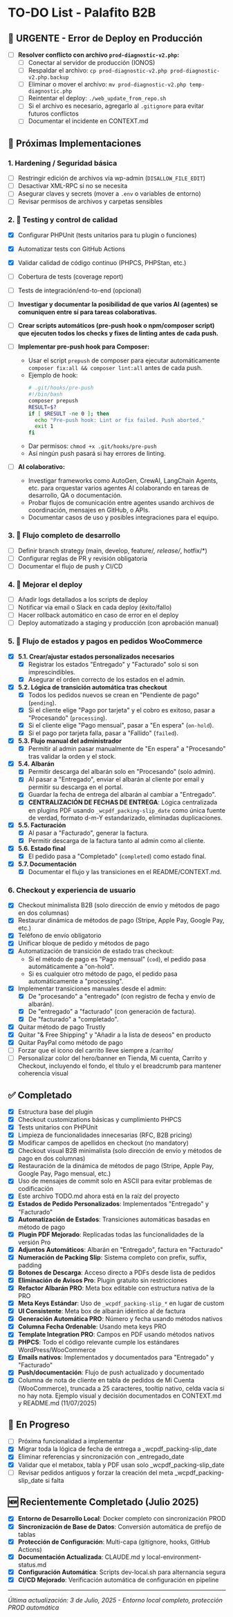 # TO-DO List - Palafito B2B

## 🚨 URGENTE - Error de Deploy en Producción
- [ ] **Resolver conflicto con archivo `prod-diagnostic-v2.php`:**
  - [ ] Conectar al servidor de producción (IONOS)
  - [ ] Respaldar el archivo: `cp prod-diagnostic-v2.php prod-diagnostic-v2.php.backup`
  - [ ] Eliminar o mover el archivo: `mv prod-diagnostic-v2.php temp-diagnostic.php`
  - [ ] Reintentar el deploy: `./web_update_from_repo.sh`
  - [ ] Si el archivo es necesario, agregarlo al `.gitignore` para evitar futuros conflictos
  - [ ] Documentar el incidente en CONTEXT.md

## 🚀 Próximas Implementaciones

### 1. Hardening / Seguridad básica
- [ ] Restringir edición de archivos vía wp-admin (`DISALLOW_FILE_EDIT`)
- [ ] Desactivar XML-RPC si no se necesita
- [ ] Asegurar claves y secrets (mover a `.env` o variables de entorno)
- [ ] Revisar permisos de archivos y carpetas sensibles

### 2. 🧪 Testing y control de calidad
- [x] Configurar PHPUnit (tests unitarios para tu plugin o funciones)
- [x] Automatizar tests con GitHub Actions
- [x] Validar calidad de código continuo (PHPCS, PHPStan, etc.)
- [ ] Cobertura de tests (coverage report)
- [ ] Tests de integración/end-to-end (opcional)
- [ ] **Investigar y documentar la posibilidad de que varios AI (agentes) se comuniquen entre sí para tareas colaborativas.**
- [ ] **Crear scripts automáticos (pre-push hook o npm/composer script) que ejecuten todos los checks y fixes de linting antes de cada push.**
- [ ] **Implementar pre-push hook para Composer:**
    - Usar el script `prepush` de composer para ejecutar automáticamente `composer fix:all && composer lint:all` antes de cada push.
    - Ejemplo de hook:
      ```bash
      # .git/hooks/pre-push
      #!/bin/bash
      composer prepush
      RESULT=$?
      if [ $RESULT -ne 0 ]; then
        echo "Pre-push hook: Lint or fix failed. Push aborted."
        exit 1
      fi
      ```
    - Dar permisos: `chmod +x .git/hooks/pre-push`
    - Así ningún push pasará si hay errores de linting.

- [ ] **AI colaborativo:**
    - Investigar frameworks como AutoGen, CrewAI, LangChain Agents, etc. para orquestar varios agentes AI colaborando en tareas de desarrollo, QA o documentación.
    - Probar flujos de comunicación entre agentes usando archivos de coordinación, mensajes en GitHub, o APIs.
    - Documentar casos de uso y posibles integraciones para el equipo.

### 3. 🔁 Flujo completo de desarrollo
- [ ] Definir branch strategy (main, develop, feature/*, release/*, hotfix/*)
- [ ] Configurar reglas de PR y revisión obligatoria
- [ ] Documentar el flujo de push y CI/CD

### 4. 🤖 Mejorar el deploy
- [ ] Añadir logs detallados a los scripts de deploy
- [ ] Notificar vía email o Slack en cada deploy (éxito/fallo)
- [ ] Hacer rollback automático en caso de error en el deploy
- [ ] Deploy automatizado a staging y producción (con aprobación manual)

### 5. 🚦 Flujo de estados y pagos en pedidos WooCommerce
- [x] **5.1. Crear/ajustar estados personalizados necesarios**
  - [x] Registrar los estados "Entregado" y "Facturado" solo si son imprescindibles.
  - [x] Asegurar el orden correcto de los estados en el admin.
- [x] **5.2. Lógica de transición automática tras checkout**
  - [x] Todos los pedidos nuevos se crean en "Pendiente de pago" (`pending`).
  - [x] Si el cliente elige "Pago por tarjeta" y el cobro es exitoso, pasar a "Procesando" (`processing`).
  - [x] Si el cliente elige "Pago mensual", pasar a "En espera" (`on-hold`).
  - [x] Si el pago por tarjeta falla, pasar a "Fallido" (`failed`).
- [x] **5.3. Flujo manual del administrador**
  - [x] Permitir al admin pasar manualmente de "En espera" a "Procesando" tras validar la orden y el stock.
- [x] **5.4. Albarán**
  - [x] Permitir descarga del albarán solo en "Procesando" (solo admin).
  - [x] Al pasar a "Entregado", enviar el albarán al cliente por email y permitir su descarga en el portal.
  - [x] Guardar la fecha de entrega del albarán al cambiar a "Entregado".
  - [x] **CENTRALIZACIÓN DE FECHAS DE ENTREGA**: Lógica centralizada en plugins PDF usando `_wcpdf_packing-slip_date` como única fuente de verdad, formato d-m-Y estandarizado, eliminadas duplicaciones.
- [x] **5.5. Facturación**
  - [x] Al pasar a "Facturado", generar la factura.
  - [x] Permitir descarga de la factura tanto al admin como al cliente.
- [x] **5.6. Estado final**
  - [x] El pedido pasa a "Completado" (`completed`) como estado final.
- [x] **5.7. Documentación**
  - [x] Documentar el flujo y las transiciones en el README/CONTEXT.md.

### 6. Checkout y experiencia de usuario
- [x] Checkout minimalista B2B (solo dirección de envío y métodos de pago en dos columnas)
- [x] Restaurar dinámica de métodos de pago (Stripe, Apple Pay, Google Pay, etc.)
- [x] Teléfono de envío obligatorio
- [x] Unificar bloque de pedido y métodos de pago
- [x] Automatización de transición de estado tras checkout:
    - Si el método de pago es "Pago mensual" (`cod`), el pedido pasa automáticamente a "on-hold".
    - Si es cualquier otro método de pago, el pedido pasa automáticamente a "processing".
- [x] Implementar transiciones manuales desde el admin:
    - [x] De "procesando" a "entregado" (con registro de fecha y envío de albarán).
    - [x] De "entregado" a "facturado" (con generación de factura).
    - [x] De "facturado" a "completado".
- [x] Quitar método de pago Trustly
- [x] Quitar "& Free Shipping" y "Añadir a la lista de deseos" en producto
- [x] Quitar PayPal como método de pago
- [ ] Forzar que el icono del carrito lleve siempre a /carrito/
- [ ] Personalizar color del hero/banner en Tienda, Mi cuenta, Carrito y Checkout, incluyendo el fondo, el título y el breadcrumb para mantener coherencia visual

## ✅ Completado
- [x] Estructura base del plugin
- [x] Checkout customizations básicas y cumplimiento PHPCS
- [x] Tests unitarios con PHPUnit
- [x] Limpieza de funcionalidades innecesarias (RFC, B2B pricing)
- [x] Modificar campos de apellidos en checkout (no mandatory)
- [x] Checkout visual B2B minimalista (solo dirección de envío y métodos de pago en dos columnas)
- [x] Restauración de la dinámica de métodos de pago (Stripe, Apple Pay, Google Pay, Pago mensual, etc.)
- [x] Uso de mensajes de commit solo en ASCII para evitar problemas de codificación
- [x] Este archivo TODO.md ahora está en la raíz del proyecto
- [x] **Estados de Pedido Personalizados**: Implementados "Entregado" y "Facturado"
- [x] **Automatización de Estados**: Transiciones automáticas basadas en método de pago
- [x] **Plugin PDF Mejorado**: Replicadas todas las funcionalidades de la versión Pro
- [x] **Adjuntos Automáticos**: Albarán en "Entregado", factura en "Facturado"
- [x] **Numeración de Packing Slip**: Sistema completo con prefix, suffix, padding
- [x] **Botones de Descarga**: Acceso directo a PDFs desde lista de pedidos
- [x] **Eliminación de Avisos Pro**: Plugin gratuito sin restricciones
- [x] **Refactor Albarán PRO**: Meta box editable con estructura nativa de la PRO
- [x] **Meta Keys Estándar**: Uso de `_wcpdf_packing-slip_*` en lugar de custom
- [x] **UI Consistente**: Meta box de albarán idéntico al de factura
- [x] **Generación Automática PRO**: Número y fecha usando métodos nativos
- [x] **Columna Fecha Ordenable**: Usando meta keys PRO
- [x] **Template Integration PRO**: Campos en PDF usando métodos nativos
- [x] **PHPCS**: Todo el código relevante cumple los estándares WordPress/WooCommerce
- [x] **Emails nativos**: Implementados y documentados para "Entregado" y "Facturado"
- [x] **Push/documentación**: Flujo de push actualizado y documentado
- [x] Columna de nota de cliente en tabla de pedidos de Mi Cuenta (WooCommerce), truncada a 25 caracteres, tooltip nativo, celda vacía si no hay nota. Ejemplo visual y decisión documentados en CONTEXT.md y README.md (11/07/2025)

## 🔄 En Progreso
- [ ] Próxima funcionalidad a implementar
- [x] Migrar toda la lógica de fecha de entrega a _wcpdf_packing-slip_date
- [x] Eliminar referencias y sincronización con _entregado_date
- [x] Validar que el metabox, tabla y PDF usan solo _wcpdf_packing-slip_date
- [ ] Revisar pedidos antiguos y forzar la creación del meta _wcpdf_packing-slip_date si falta

## 🆕 Recientemente Completado (Julio 2025)
- [x] **Entorno de Desarrollo Local**: Docker completo con sincronización PROD
- [x] **Sincronización de Base de Datos**: Conversión automática de prefijo de tablas
- [x] **Protección de Configuración**: Multi-capa (gitignore, hooks, GitHub Actions)
- [x] **Documentación Actualizada**: CLAUDE.md y local-environment-status.md
- [x] **Configuración Automática**: Scripts dev-local.sh para alternancia segura
- [x] **CI/CD Mejorado**: Verificación automática de configuración en pipeline

---
*Última actualización: 3 de Julio, 2025 - Entorno local completo, protección PROD automática*
